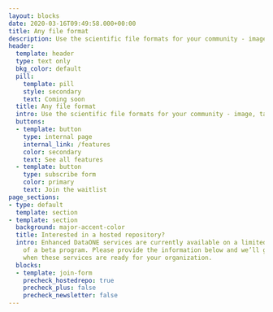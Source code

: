 ```yaml
---
layout: blocks
date: 2020-03-16T09:49:58.000+00:00
title: Any file format
description: Use the scientific file formats for your community - image, tabular, text, audio, video, and others.
header:
  template: header
  type: text only
  bkg_color: default
  pill:
    template: pill
    style: secondary
    text: Coming soon
  title: Any file format
  intro: Use the scientific file formats for your community - image, tabular, text, audio, video, and others.
  buttons:
  - template: button
    type: internal page
    internal_link: /features
    color: secondary
    text: See all features
  - template: button
    type: subscribe form
    color: primary
    text: Join the waitlist
page_sections:
- type: default
  template: section
- template: section
  background: major-accent-color
  title: Interested in a hosted repository?
  intro: Enhanced DataONE services are currently available on a limited basis as part
    of a beta program. Please provide the information below and we’ll get in touch
    when these services are ready for your organization.
  blocks:
  - template: join-form
    precheck_hostedrepo: true
    precheck_plus: false
    precheck_newsletter: false
---
```

